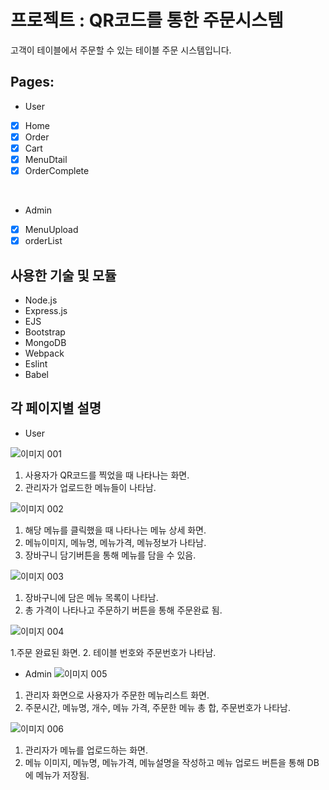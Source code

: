 # 프로젝트 : QR코드를 통한 주문시스템

고객이 테이블에서 주문할 수 있는 테이블 주문 시스템입니다.

## Pages:
- User
- [x] Home
- [x] Order
- [x] Cart
- [x] MenuDtail
- [x] OrderComplete

<br>

- Admin
- [x] MenuUpload
- [x] orderList

## 사용한 기술 및 모듈
- Node.js
- Express.js
- EJS
- Bootstrap
- MongoDB
- Webpack
- Eslint
- Babel

## 각 페이지별 설명
- User

![이미지 001](https://user-images.githubusercontent.com/47559613/120063663-47b24600-c0a3-11eb-9d48-c0b58b5fb75e.png)

1. 사용자가 QR코드를 찍었을 때 나타나는 화면.
2. 관리자가 업로드한 메뉴들이 나타남.

![이미지 002](https://user-images.githubusercontent.com/47559613/120063664-484adc80-c0a3-11eb-86e3-bc3771d402b5.png)

1. 해당 메뉴를 클릭했을 때 나타나는 메뉴 상세 화면.
2. 메뉴이미지, 메뉴명, 메뉴가격, 메뉴정보가 나타남.
3. 장바구니 담기버튼을 통해 메뉴를 담을 수 있음.

![이미지 003](https://user-images.githubusercontent.com/47559613/120063727-919b2c00-c0a3-11eb-912d-faea33dc1701.png)

1. 장바구니에 담은 메뉴 목록이 나타남.
2. 총 가격이 나타나고 주문하기 버튼을 통해 주문완료 됨.

![이미지 004](https://user-images.githubusercontent.com/47559613/120063660-45e88280-c0a3-11eb-8dcd-44c4ba3f9066.png)

1.주문 완료된 화면.
2. 테이블 번호와 주문번호가 나타남.

- Admin
![이미지 005](https://user-images.githubusercontent.com/47559613/120063661-4719af80-c0a3-11eb-94d3-984d26c5cf96.png)

1. 관리자 화면으로 사용자가 주문한 메뉴리스트 화면.
2. 주문시간, 메뉴명, 개수, 메뉴 가격, 주문한 메뉴 총 합, 주문번호가 나타남.

![이미지 006](https://user-images.githubusercontent.com/47559613/120063662-47b24600-c0a3-11eb-891f-615d45f8ce81.png)

1. 관리자가 메뉴를 업로드하는 화면.
2. 메뉴 이미지, 메뉴명, 메뉴가격, 메뉴설명을 작성하고 메뉴 업로드 버튼을 통해 DB에 메뉴가 저장됨.

